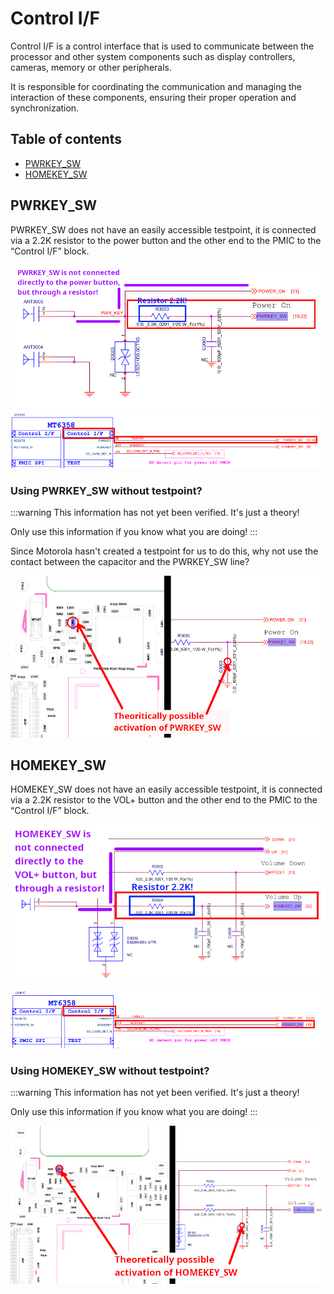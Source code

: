 # Control I/F
Control I/F is a control interface that is used to communicate between the processor and other system components such as display controllers, cameras, memory or other peripherals.

It is responsible for coordinating the communication and managing the interaction of these components, ensuring their proper operation and synchronization.

## Table of contents

- [PWRKEY_SW](#pwrkey_sw)
- [HOMEKEY_SW](#homekey_sw)

## PWRKEY_SW
PWRKEY_SW does not have an easily accessible testpoint, it is connected via a 2.2K resistor to the power button and the other end to the PMIC to the “Control I/F” block.

![image1.PNG](../files/assets/schematic/pwrkey_sw/image1.PNG)
![image2.PNG](../files/assets/schematic/pwrkey_sw/image2.PNG)

### Using PWRKEY_SW without testpoint?
:::warning
This information has not yet been verified. It's just a theory!

Only use this information if you know what you are doing!
:::

Since Motorola hasn't created a testpoint for us to do this, why not use the contact between the capacitor and the PWRKEY_SW line?

![image3.PNG](../files/assets/schematic/pwrkey_sw/image3.PNG)

## HOMEKEY_SW
HOMEKEY_SW does not have an easily accessible testpoint, it is connected via a 2.2K resistor to the VOL+ button and the other end to the PMIC to the “Control I/F” block.

![image1.PNG](../files/assets/schematic/homekey_sw/image1.PNG)
![image2.PNG](../files/assets/schematic/homekey_sw/image2.PNG)

### Using HOMEKEY_SW without testpoint?
:::warning
This information has not yet been verified. It's just a theory!

Only use this information if you know what you are doing!
:::

![image3.PNG](../files/assets/schematic/homekey_sw/image3.PNG)